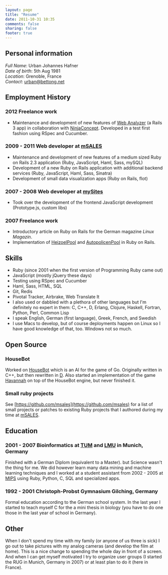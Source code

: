 ```yaml
---
layout: page
title: "Resume"
date: 2011-10-31 10:35
comments: false
sharing: false
footer: true
---
```


## Personal information

*Full Name*: Urban Johannes Hafner  
*Date of birth*: 5th Aug 1981  
*Location*: Grenoble, France  
*Contact*: [urban@bettong.net](mailto:urban@bettong.net)  

## Employment History

### 2012 Freelance work

* Maintenance and development of new features of [Web Analyzer](https://www.web-analyzer.com/) (a Rails 3 app) in collaboration with [NinjaConcept](http://www.ninjaconcept.com/). Developed in a test first fashion using RSpec and Cucumber.

### 2009 - 2011 Web developer at [mSALES](http://msales.com)

* Maintenance and development of new features of a medium sized Ruby on Rails 2.3 application (Ruby, JavaScript, Haml, Sass, mySQL)
* Development of a new Ruby on Rails application with additional backend services (Ruby, JavaScript, Haml, Sass, Sinatra)
* Development of small data visualization apps (Ruby on Rails, flot)

### 2007 - 2008 Web developer at [mySites](http://mysites.com)

* Took over the development of the frontend JavaScript development (Prototype.js, custom libs)

### 2007 Freelance work

* Introductory article on Ruby on Rails for the German magazine *Linux Magazin*.
* Implementation of [HeizoelPool](http://www.heizoelpool.de/) and [AutopolicenPool](http://www.autopolicenpool.de/) in Ruby on Rails.

## Skills

* Ruby (since 2001 when the first version of Programming Ruby came out)
* JavaScript (mostly jQuery these days)
* Testing using RSpec and Cucumber
* Haml, Sass, HTML, SQL
* Git, Redis
* Pivotal Tracker, Airbrake, Web Translate It
* I also used or dabbled with a plethora of other languages but I'm definitely no expert in them: C, C++, D, Erlang, Clojure, Haskell, Fortran, Python, Perl, Common Lisp
* I speak English, German (first language), Greek, French, and Swedish
* I use Macs to develop, but of course deployments happen on Linux so I have good knowledge of that, too. Windows not so much.

## Open Source

### HouseBot

Worked on [HouseBot](http://sourceforge.net/projects/housebot/) which is an AI for the game of Go. Originally written in C++, but then rewritten in [D](http://www.digitalmars.com/d/). Also started an implementation of the game [Havannah](http://en.wikipedia.org/wiki/Havannah) on top of the HouseBot engine, but never finished it.

### Small ruby projects

See [https://github.com/msales](https://github.com/msales) for a list of small projects or patches to existing Ruby projects that I authored during my time at [mSALES](http://www.msales.com).

## Education

### 2001 - 2007 Bioinformatics at [TUM](http://www.tum.de) and [LMU](http://www.lmu.de) in Munich, Germany

Finished with a German Diplom (equivalent to a Master). but Science wasn't the thing for me. We did however learn many data mining and machine learning techniques and I worked at a student assistant from 2002 - 2005 at [MIPS](http://mips.gsf.de) using Ruby, Python, C, SQL and specialized apps.

### 1992 - 2001 Christoph-Probst Gymnasium Gilching, Germany

Formal education according to the German school system. In the last year I started to teach myself C for the a mini thesis in biology (you have to do one those in the last year of school in Germany).

## Other

When I don't spend my time with my family (or anyone of us three is sick) I go out to take pictures with my analog cameras (and develop the film at home). This is a nice change to spending the whole day in front of a screen. And when I can get myself motivated I try to organize user groups (I started the RUG in Munich, Germany in 2007) or at least plan to do it (here in France).
